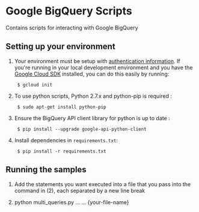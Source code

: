 # Google BigQuery Scripts

Contains scripts for interacting with Google BigQuery

## Setting up your environment

1. Your environment must be setup with [authentication
information](https://developers.google.com/identity/protocols/application-default-credentials#howtheywork). If you're running in your local development environment and you have the [Google Cloud SDK](https://cloud.google.com/sdk/) installed, you can do this easily by running:

        $ gcloud init

2. To use python scripts, Python 2.7.x and python-pip is required :

        $ sudo apt-get install python-pip

3. Ensure the BigQuery API client library for python is up to date :

        $ pip install --upgrade google-api-python-client

4. Install dependencies in `requirements.txt`:

        $ pip install -r requirements.txt

## Running the samples

1. Add the statements you want executed into a file that you pass into the command in (2), each separated by a new line break

2. python multi_queries.py ... ... {your-file-name}
